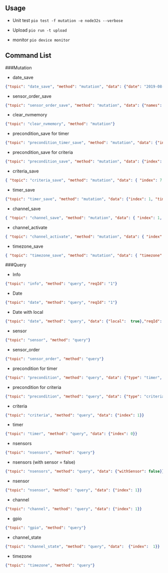 ## Usage
* Unit test
    ```pio test -f mutation -e node32s --verbose```
    
*  Upload
    ```pio run -t upload```
    
* monitor
    ```pio device monitor```

## Command List
###Mutation
* date_save
```json
{"topic": "date_save", "method": "mutation", "data": {"date": "2019-08-12T17:00:17.613Z"}}
```
* sensor_order_save 
```json
{"topic": "sensor_order_save", "method": "mutation", "data": {"names": ["sssssss", "sensor_2"]}}
```
* clear_nvmemory
```json
{"topic": "clear_nvmemory", "method": "mutation"}
```
* precondition_save for timer
```json
{"topic": "precondition_timer_save", "method": "mutation", "data": {"index": 1, "timers": [[0, 1440]]}}
```
* precondition_save for criteria
```json
{"topic": "precondition_save", "method": "mutation", "data": {"index": 0, "criteria": { "sensor": 2, "criteria": 77.33, "greater": false }}}
```
* criteria_save 
```json
{ "topic": "criteria_save", "method": "mutation", "data": { "index": 7, "criteria": { "sensor": 2, "criteria": 77.33, "greater": false } } }
```
* timer_save
```json
{"topic": "timer_save", "method": "mutation", "data": {"index": 1, "timers": [ [1, 1440] ]}}
```
* channel_save
```json
{ "topic": "channel_save", "method": "mutation", "data": { "index": 1, "control": { "type": "timer", "value": 0 }, "preconditions": [] } }
```
* channel_activate
```json
{ "topic": "channel_activate", "method": "mutation", "data": { "index": 1,  "isActive": true}}
```
* timezone_save
```json
{ "topic": "timezone_save", "method": "mutation", "data": { "timezone": 7}}
```

###Query
* Info 
```json
{"topic": "info", "method": "query", "reqId": "1"}
```
* Date 
```json
{"topic": "date", "method": "query", "reqId": "1"}
```
* Date with local
```json
{"topic": "date", "method": "query", "data": {"local":  true},"reqId": "1"}
```
* sensor 
```json
{"topic": "sensor", "method": "query"}
```
* sensor_order 
```json
{"topic": "sensor_order", "method": "query"}
```
* precondition for timer 
```json
{"topic": "precondition", "method": "query", "data": {"type": "timer", "index": 0}}
```
* precondition for criteria 
```json
{"topic": "precondition", "method": "query", "data": {"type": "criteria", "index": 0}}
```
* criteria 
```json
{"topic": "criteria", "method": "query", "data": {"index": 1}}
```
* timer 
```json
{"topic": "timer", "method": "query", "data": {"index": 0}}
```
* nsensors 
```json
{"topic": "nsensors", "method": "query"}
```
* nsensors (with sensor = false) 
```json
{"topic": "nsensors", "method": "query", "data": {"withSensor": false}}
```
* nsensor 
```json
{"topic": "nsensor", "method": "query", "data": {"index": 1}}
```
* channel 
```json
{"topic": "channel", "method": "query", "data": {"index": 1}}
```
* gpio 
```json
{"topic": "gpio", "method": "query"}
```
* channel_state 
```json
{"topic": "channel_state", "method": "query", "data":  {"index":  1}}
```
* timezone 
```json
{"topic": "timezone", "method": "query"}
```

